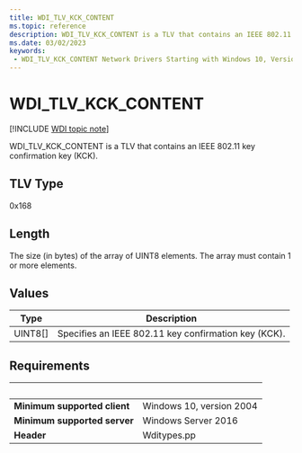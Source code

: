 ```yaml
---
title: WDI_TLV_KCK_CONTENT
ms.topic: reference
description: WDI_TLV_KCK_CONTENT is a TLV that contains an IEEE 802.11 key confirmation key (KCK).
ms.date: 03/02/2023
keywords:
 - WDI_TLV_KCK_CONTENT Network Drivers Starting with Windows 10, Version 2004
---
```


# WDI\_TLV\_KCK\_CONTENT

[!INCLUDE [WDI topic note](../includes/wdi-version-warning.md)]

WDI\_TLV\_KCK\_CONTENT is a TLV that contains an IEEE 802.11 key confirmation key (KCK).

## TLV Type

0x168

## Length

The size (in bytes) of the array of UINT8 elements. The array must contain 1 or more elements.

## Values

| Type | Description |
| --- | --- |
| UINT8\[\] | Specifies an IEEE 802.11 key confirmation key (KCK). |

## Requirements

| &nbsp; | &nbsp; |
| ------ | ------ |
| **Minimum supported client** | Windows 10, version 2004 |
| **Minimum supported server** | Windows Server 2016 |
| **Header** | Wditypes.pp |
